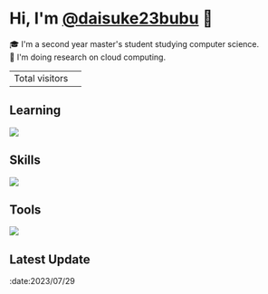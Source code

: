 # Hi, I'm [@daisuke23bubu](https://twitter.com/daisuke0x17) 👋
:mortar_board: I'm a second year master's student studying computer science.  
🔭 I'm doing research on cloud computing.
<table>
  <tr>
    <td>Total visitors</td>
    <td><img src="https://profile-counter.glitch.me/daisuke23bubu/count.svg" alt="" /></td>
  </tr>
</table>

<h2>Learning</h2>
<img src="https://skillicons.dev/icons?i=go,nest,graphql,aws&theme=light" />

<h2>Skills</h2>
<img src="https://skillicons.dev/icons?i=html,css,javascript,typescript,python,ruby,git,docker&theme=light" />

<h2>Tools</h2>
<img src="https://skillicons.dev/icons?i=github,vscode,postman,discord&theme=light" />

<h2>Latest Update</h2>
:date:2023/07/29
